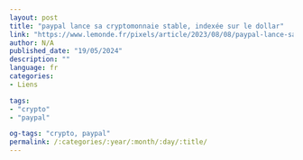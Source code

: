 ```yaml
---
layout: post
title: "paypal lance sa cryptomonnaie stable, indexée sur le dollar"
link: "https://www.lemonde.fr/pixels/article/2023/08/08/paypal-lance-sa-cryptomonnaie-stable-indexee-sur-le-dollar_6184746_4408996.html"
author: N/A
published_date: "19/05/2024"
description: ""
language: fr
categories:
- Liens

tags:
- "crypto"
- "paypal"

og-tags: "crypto, paypal"
permalink: /:categories/:year/:month/:day/:title/
---
```

